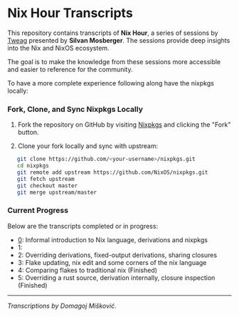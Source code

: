 # Nix Hour Transcripts

This repository contains transcripts of **Nix Hour**, a series of sessions by 
[Tweag](https://www.tweag.io/) presented by **Silvan Mosberger**. The sessions 
provide deep insights into the Nix and NixOS ecosystem.

The goal is to make the knowledge from these sessions more accessible and easier 
to reference for the community.

To have a more complete experience following along have the nixpkgs locally:

### Fork, Clone, and Sync Nixpkgs Locally

1. Fork the repository on GitHub by visiting [Nixpkgs](https://github.com/NixOS/nixpkgs) and clicking the "Fork" button.

2. Clone your fork locally and sync with upstream:

```bash
   git clone https://github.com/<your-username>/nixpkgs.git
   cd nixpkgs
   git remote add upstream https://github.com/NixOS/nixpkgs.git
   git fetch upstream
   git checkout master
   git merge upstream/master
```

### Current Progress

Below are the transcripts completed or in progress:

- [0](episodes/0/0.md): Informal introduction to Nix language, derivations and nixpkgs
- 1: 
- 2: Overriding derivations, fixed-output derivations, sharing closures
- 3: Flake updating, nix edit and some corners of the nix language
- 4: Comparing flakes to traditional nix (Finished)
- 5: Overriding a rust source, derivation internally, closure inspection (Finished)
---

*Transcriptions by Domagoj Mišković.*
